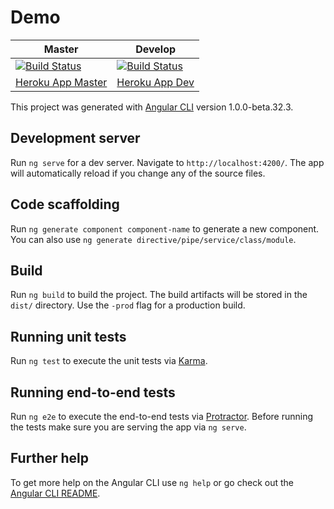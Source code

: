 # Demo
Master|Develop|
---|---
|[![Build Status](https://travis-ci.org/jhalborg/tk2017-cd-ng.svg?branch=production)](https://tk2017-cd-prod.herokuapp.com/)|[![Build Status](https://travis-ci.org/jhalborg/tk2017-cd-ng.svg?branch=master)](https://tk2017-cd-stage.herokuapp.com/)
[Heroku App Master](https://tk2017-cd-prod.herokuapp.com/)|[Heroku App Dev](https://tk2017-cd-stage.herokuapp.com/)

This project was generated with [Angular CLI](https://github.com/angular/angular-cli) version 1.0.0-beta.32.3.

## Development server
Run `ng serve` for a dev server. Navigate to `http://localhost:4200/`. The app will automatically reload if you change any of the source files.

## Code scaffolding

Run `ng generate component component-name` to generate a new component. You can also use `ng generate directive/pipe/service/class/module`.

## Build

Run `ng build` to build the project. The build artifacts will be stored in the `dist/` directory. Use the `-prod` flag for a production build.

## Running unit tests

Run `ng test` to execute the unit tests via [Karma](https://karma-runner.github.io).

## Running end-to-end tests

Run `ng e2e` to execute the end-to-end tests via [Protractor](http://www.protractortest.org/).
Before running the tests make sure you are serving the app via `ng serve`.

## Further help

To get more help on the Angular CLI use `ng help` or go check out the [Angular CLI README](https://github.com/angular/angular-cli/blob/master/README.md).
